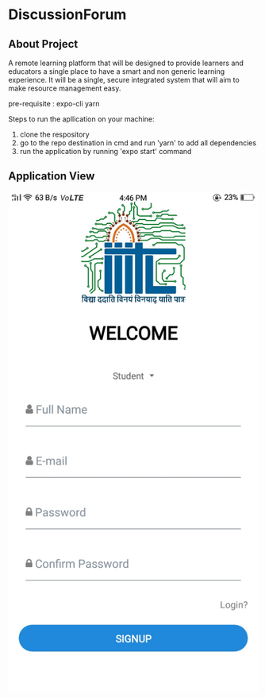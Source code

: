 # DiscussionForum

## About Project
A remote learning platform that will be designed to provide learners and educators a single place to have a smart and non generic learning experience. It will be a single, secure integrated system that will aim to make resource management easy.

pre-requisite :
  expo-cli
  yarn

Steps to run the apllication on your machine:

1. clone the respository
2. go to the repo destination in cmd and run 'yarn' to add all dependencies
3. run the application by running 'expo start' command

## Application View

![Alt text](/assets/signup.jpg?raw=true "Optional Title")
